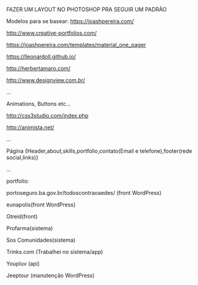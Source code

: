 FAZER UM LAYOUT NO PHOTOSHOP PRA SEGUIR UM PADRÃO

Modelos para se basear:
https://joashpereira.com/

http://www.creative-portfolios.com/

https://joashpereira.com/templates/material_one_pager

https://lleonardoll.github.io/

http://herbertamaro.com/

http://www.designview.com.br/

... 

Animations, Buttons etc...

http://css3studio.com/index.php

http://animista.net/

... 

Página {Header,about,skills,portfolio,contato(Email e telefone),footer(rede social,links)}

... 

portfolio:

portoseguro.ba.gov.br/todoscontraoaedes/ (front WordPress) 

eunapolis(front WordPress) 

Gtreid(front) 

Profarma(sistema) 

Sos Comunidades(sistema) 

Trinks.com (Trabalhei no sistema/app)

Youpluv (api) 

Jeeptour (manutenção WordPress) 
